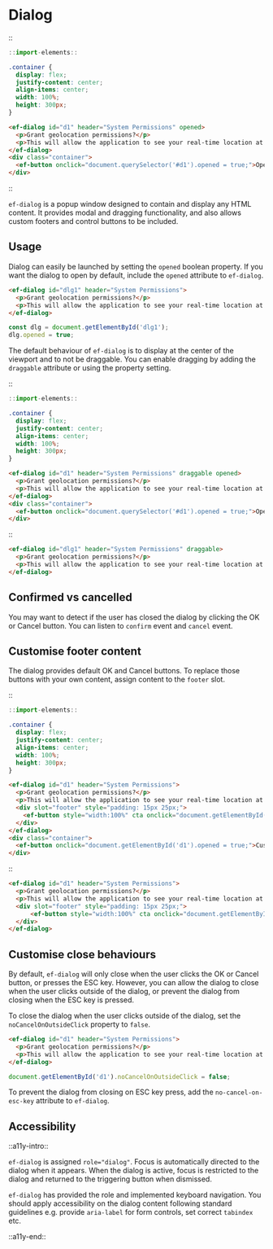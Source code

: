 <!--
type: page
title: Dialog
location: ./elements/dialog
layout: default
-->

# Dialog
::
```javascript
::import-elements::
```
```css
.container {
  display: flex;
  justify-content: center;
  align-items: center;
  width: 100%;
  height: 300px;
}
```
```html
<ef-dialog id="d1" header="System Permissions" opened>
  <p>Grant geolocation permissions?</p>
  <p>This will allow the application to see your real-time location at any point in time.</p>
</ef-dialog>
<div class="container">
  <ef-button onclick="document.querySelector('#d1').opened = true;">Open Dialog</ef-button>
</div>
```
::

`ef-dialog` is a popup window designed to contain and display any HTML content. It provides modal and dragging functionality, and also allows custom footers and control buttons to be included.

## Usage

Dialog can easily be launched by setting the `opened` boolean property. If you want the dialog to open by default, include the `opened` attribute to `ef-dialog`.

```html
<ef-dialog id="dlg1" header="System Permissions">
  <p>Grant geolocation permissions?</p>
  <p>This will allow the application to see your real-time location at any point in time.</p>
</ef-dialog>
```
```javascript
const dlg = document.getElementById('dlg1');
dlg.opened = true;
```

The default behaviour of `ef-dialog` is to display at the center of the viewport and to not be draggable. You can enable dragging by adding the `draggable` attribute or using the property setting.

::
```javascript
::import-elements::
```
```css
.container {
  display: flex;
  justify-content: center;
  align-items: center;
  width: 100%;
  height: 300px;
}
```
```html
<ef-dialog id="d1" header="System Permissions" draggable opened>
  <p>Grant geolocation permissions?</p>
  <p>This will allow the application to see your real-time location at any point in time.</p>
</ef-dialog>
<div class="container">
  <ef-button onclick="document.querySelector('#d1').opened = true;">Open Dialog</ef-button>
</div>
```
::

```html
<ef-dialog id="dlg1" header="System Permissions" draggable>
  <p>Grant geolocation permissions?</p>
  <p>This will allow the application to see your real-time location at any point in time.</p>
</ef-dialog>
```

## Confirmed vs cancelled

You may want to detect if the user has closed the dialog by clicking the OK or Cancel button. You can listen to `confirm` event and `cancel` event.

## Customise footer content

The dialog provides default OK and Cancel buttons. To replace those buttons with your own content, assign content to the `footer` slot.

::
```javascript
::import-elements::
```
```css
.container {
  display: flex;
  justify-content: center;
  align-items: center;
  width: 100%;
  height: 300px;
}
```
```html
<ef-dialog id="d1" header="System Permissions">
  <p>Grant geolocation permissions?</p>
  <p>This will allow the application to see your real-time location at any point in time.</p>
  <div slot="footer" style="padding: 15px 25px;">
    <ef-button style="width:100%" cta onclick="document.getElementById('d1').opened = false;">Accept</ef-button>
  </div>
</ef-dialog>
<div class="container">
  <ef-button onclick="document.getElementById('d1').opened = true;">Custom Dialog</ef-button>
</div>
```
::

```html
<ef-dialog id="d1" header="System Permissions">
  <p>Grant geolocation permissions?</p>
  <p>This will allow the application to see your real-time location at any point in time.</p>
  <div slot="footer" style="padding: 15px 25px;">
      <ef-button style="width:100%" cta onclick="document.getElementById('d1').opened = false;">Accept</ef-button>
  </div>
</ef-dialog>
```

## Customise close behaviours

By default, `ef-dialog` will only close when the user clicks the OK or Cancel button, or presses the ESC key. However, you can allow the dialog to close when the user clicks outside of the dialog, or prevent the dialog from closing when the ESC key is pressed.

To close the dialog when the user clicks outside of the dialog, set the `noCancelOnOutsideClick` property to `false`.

```html
<ef-dialog id="d1" header="System Permissions">
  <p>Grant geolocation permissions?</p>
  <p>This will allow the application to see your real-time location at any point in time.</p>
</ef-dialog>
```
```javascript
document.getElementById('d1').noCancelOnOutsideClick = false;
```

To prevent the dialog from closing on ESC key press, add the `no-cancel-on-esc-key` attribute to `ef-dialog`.

## Accessibility
::a11y-intro::

`ef-dialog` is assigned `role="dialog"`. Focus is automatically directed to the dialog when it appears. When the dialog is active, focus is restricted to the dialog and returned to the triggering button when dismissed. 

`ef-dialog` has provided the role and implemented keyboard navigation. You should apply accessibility on the dialog content following standard guidelines e.g. provide `aria-label` for form controls, set correct `tabindex` etc.

::a11y-end::
